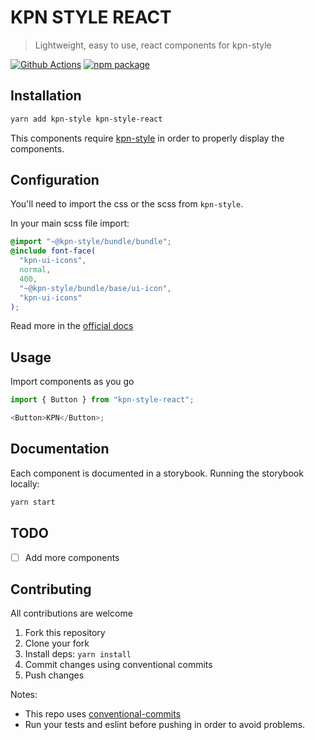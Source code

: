 # KPN STYLE REACT

> Lightweight, easy to use, react components for kpn-style

[![Github Actions](https://github.com/kpn/kpn-style-react/workflows/Test%20React%20App/badge.svg?style=flat-square)](https://github.com/kpn/kpn-style-react/actions)
[![npm package][npm-badge]][npm]

## Installation

```bash
yarn add kpn-style kpn-style-react
```

This components require [kpn-style](https://github.com/kpn/kpn-style) in order to
properly display the components.

## Configuration

You'll need to import the css or the scss from `kpn-style`.

In your main scss file import:

```scss
@import "~@kpn-style/bundle/bundle";
@include font-face(
  "kpn-ui-icons",
  normal,
  400,
  "~@kpn-style/bundle/base/ui-icon",
  "kpn-ui-icons"
);
```

Read more in the [official docs](https://style.kpn.com/getting-started/quick-start)

## Usage

Import components as you go

```js
import { Button } from "kpn-style-react";

<Button>KPN</Button>;
```

## Documentation

Each component is documented in a storybook.
Running the storybook locally:

```bash
yarn start
```

## TODO

- [ ] Add more components

## Contributing

All contributions are welcome

1. Fork this repository
2. Clone your fork
3. Install deps: `yarn install`
4. Commit changes using conventional commits
5. Push changes

Notes:

- This repo uses [conventional-commits](https://www.conventionalcommits.org/en/v1.0.0/)
- Run your tests and eslint before pushing in order to avoid problems.

[npm-badge]: https://img.shields.io/npm/v/kpn-style-react?style=flat-square
[npm]: https://www.npmjs.org/package/kpn-style-react
